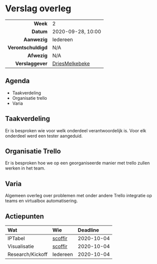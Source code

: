 # Verslag overleg

|                     |                   |
|--------------------:|:------------------|
|            **Week** | 2                 |
|           **Datum** | 2020-09-28, 10:00 |
|        **Aanwezig** | Iedereen          |
| **Verontschuldigd** | N/A  |
|         **Afwezig** | N/A  |
|    **Verslaggever** | [DriesMelkebeke](https://github.com/DriesMelkebeke) |

## Agenda

- Taakverdeling
- Organisatie trello
- Varia

## Taakverdeling

Er is besproken wie voor welk onderdeel verantwoordelijk is. Voor elk onderdeel werd een tester aangeduid.

## Organisatie Trello

Er is besproken hoe we op een georganiseerde manier met trello zullen werken in het team.

## Varia

Algemeen overleg over problemen met onder andere Trello integratie op teams en virtualbox automatisering.

## Actiepunten

| Wat | Wie | Deadline |
|:----|:----|:---------|
| IPTabel    | [scoffir](https://github.com/scoffir)  | 2020-10-04 |
| Visualisatie    | [scoffir](https://github.com/scoffir)  | 2020-10-04 |
| Research/Kickoff    | Iedereen  | 2020-10-04 |
